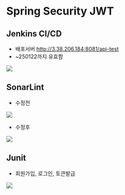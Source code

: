 # Spring Security JWT

## Jenkins CI/CD

- 배포서버 http://3.38.206.184:8081/api-test
- ~250122까지 유효함

![](https://img1.daumcdn.net/thumb/R1280x0/?scode=mtistory2&fname=https%3A%2F%2Fblog.kakaocdn.net%2Fdn%2FcCZ4wI%2FbtsLTJcLSYZ%2Fuvdvz8ZDOcoDg5d4pfkFh1%2Fimg.png)

## SonarLint

- 수정전

![](https://img1.daumcdn.net/thumb/R1280x0/?scode=mtistory2&fname=https%3A%2F%2Fblog.kakaocdn.net%2Fdn%2Fclohfa%2FbtsLS8jM8fj%2FkNLkBzyk83SHgRKKEKzHtk%2Fimg.png)

- 수정후

![](https://img1.daumcdn.net/thumb/R1280x0/?scode=mtistory2&fname=https%3A%2F%2Fblog.kakaocdn.net%2Fdn%2FcXZzTm%2FbtsLSn23C4W%2FXIEvRd4PEzw3kBTtIXIO8K%2Fimg.png)

## Junit

- 회원가입, 로그인, 토큰발급

![](https://img1.daumcdn.net/thumb/R1280x0/?scode=mtistory2&fname=https%3A%2F%2Fblog.kakaocdn.net%2Fdn%2Fb8d3hu%2FbtsLRGWfl1c%2FRNWWPtfj8hntjpO7jNkE11%2Fimg.png)